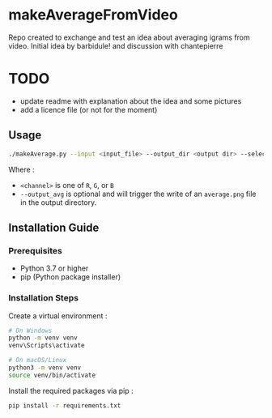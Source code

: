 # makeAverageFromVideo

Repo created to exchange and test an idea about averaging igrams from video.
Initial idea by barbidule! and discussion with chantepierre

# TODO

- update readme with explanation about the idea and some pictures
- add a licence file (or not for the moment)

## Usage

```bash
./makeAverage.py --input <input_file> --output_dir <output dir> --select_channel <channel> --output_avg
```

Where :
- `<channel>` is one of `R`, `G`, or `B`
- `--output_avg` is optional and will trigger the write of an `average.png` file in the output directory.

## Installation Guide

### Prerequisites
- Python 3.7 or higher
- pip (Python package installer)

### Installation Steps

Create a virtual environment :

```bash
# On Windows
python -m venv venv
venv\Scripts\activate

# On macOS/Linux
python3 -m venv venv
source venv/bin/activate
```

Install the required packages via pip :
```bash
pip install -r requirements.txt
```
